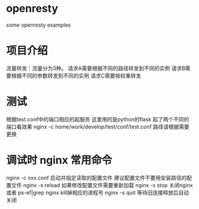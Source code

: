 # openresty
some openresty examples

# 项目介绍
流量转发：流量分为3种。
        请求A需要根据不同的路径转发到不同的实例 
        请求B需要根据不同的参数转发到不同的实例
        请求C需要按权重转发
# 测试
根据test.conf中的端口相应的起服务 这里用的是python的flask 起了两个不同的端口看效果
nginx -c home/work/develop/test/conf/test.conf 路径请根据需要更换

# 调试时 nginx 常用命令
nginx -c xxx.conf 启动并指定读取的配置文件 建议配置文件不要用安装路径的配置文件
nginx -s reload 如果修改配置文件需要重新加载
nginx -s stop 关闭nginx 或者 ps-ef|grep nginx kill掉相应的进程号
nginx -s quit 等待旧连接释放后自动关闭
